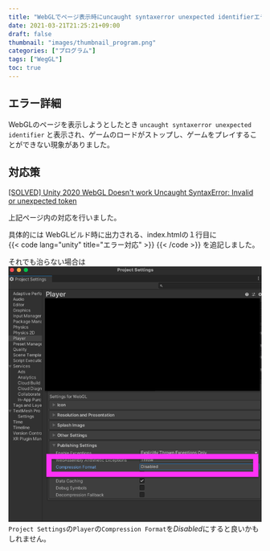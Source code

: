 ```yaml
---
title: "WebGLでページ表示時にuncaught syntaxerror unexpected identifierエラーが表示される"
date: 2021-03-21T21:25:21+09:00
draft: false
thumbnail: "images/thumbnail_program.png"
categories: ["プログラム"]
tags: ["WegGL"]
toc: true
---
```

## エラー詳細
WebGLのページを表示しようとしたとき
`uncaught syntaxerror unexpected identifier`
と表示され、ゲームのロードがストップし、ゲームをプレイすることができない現象がありました。  
  

## 対応策
[[SOLVED] Unity 2020 WebGL Doesn't work Uncaught SyntaxError: Invalid or unexpected token](https://forum.unity.com/threads/solved-unity-2020-webgl-doesnt-work-uncaught-syntaxerror-invalid-or-unexpected-token.872581/)  
  
上記ページ内の対応を行いました。  
  
具体的には
WebGLビルド時に出力される、index.htmlの１行目に  
{{< code lang="unity" title="エラー対応" >}}
<meta http-equiv="content-encoding" content="gzip" />
{{< /code >}}
を追記しました。  
  
それでも治らない場合は  
![](2021-03-21-21-31-52.png)  
`Project Settings`の`Player`の`Compression Format`を*Disabled*にすると良いかもしれません。  
